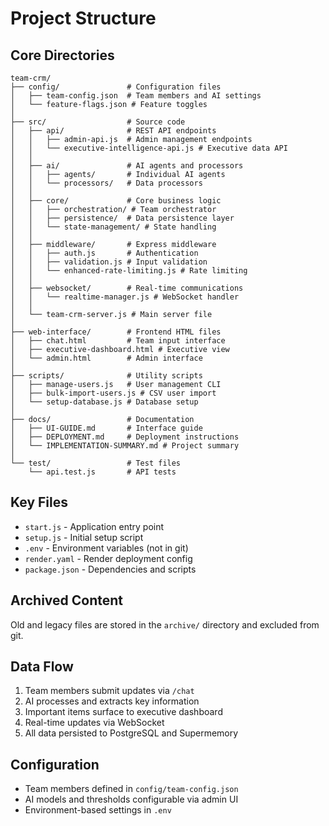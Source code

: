 # Project Structure

## Core Directories

```
team-crm/
├── config/               # Configuration files
│   ├── team-config.json  # Team members and AI settings
│   └── feature-flags.json # Feature toggles
│
├── src/                  # Source code
│   ├── api/              # REST API endpoints
│   │   ├── admin-api.js  # Admin management endpoints
│   │   └── executive-intelligence-api.js # Executive data API
│   │
│   ├── ai/               # AI agents and processors
│   │   ├── agents/       # Individual AI agents
│   │   └── processors/   # Data processors
│   │
│   ├── core/             # Core business logic
│   │   ├── orchestration/ # Team orchestrator
│   │   ├── persistence/  # Data persistence layer
│   │   └── state-management/ # State handling
│   │
│   ├── middleware/       # Express middleware
│   │   ├── auth.js       # Authentication
│   │   ├── validation.js # Input validation
│   │   └── enhanced-rate-limiting.js # Rate limiting
│   │
│   ├── websocket/        # Real-time communications
│   │   └── realtime-manager.js # WebSocket handler
│   │
│   └── team-crm-server.js # Main server file
│
├── web-interface/        # Frontend HTML files
│   ├── chat.html         # Team input interface
│   ├── executive-dashboard.html # Executive view
│   └── admin.html        # Admin interface
│
├── scripts/              # Utility scripts
│   ├── manage-users.js   # User management CLI
│   ├── bulk-import-users.js # CSV user import
│   └── setup-database.js # Database setup
│
├── docs/                 # Documentation
│   ├── UI-GUIDE.md       # Interface guide
│   ├── DEPLOYMENT.md     # Deployment instructions
│   └── IMPLEMENTATION-SUMMARY.md # Project summary
│
└── test/                 # Test files
    └── api.test.js       # API tests
```

## Key Files

- `start.js` - Application entry point
- `setup.js` - Initial setup script
- `.env` - Environment variables (not in git)
- `render.yaml` - Render deployment config
- `package.json` - Dependencies and scripts

## Archived Content

Old and legacy files are stored in the `archive/` directory and excluded from git.

## Data Flow

1. Team members submit updates via `/chat`
2. AI processes and extracts key information
3. Important items surface to executive dashboard
4. Real-time updates via WebSocket
5. All data persisted to PostgreSQL and Supermemory

## Configuration

- Team members defined in `config/team-config.json`
- AI models and thresholds configurable via admin UI
- Environment-based settings in `.env`